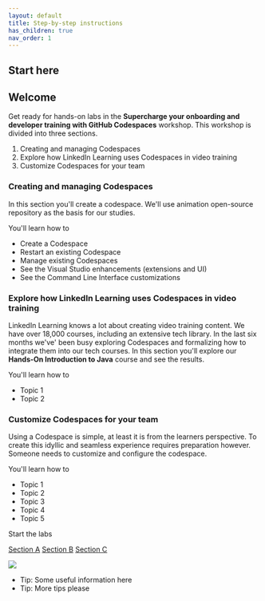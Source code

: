 ```yaml
---
layout: default
title: Step-by-step instructions
has_children: true
nav_order: 1
---
```

## Start here


## Welcome
Get ready for hands-on labs in the **Supercharge your onboarding and developer training with GitHub Codespaces** workshop. 
This workshop is divided into three sections.

1. Creating and managing Codespaces
2. Explore how LinkedIn Learning uses Codespaces in video training
3. Customize Codespaces for your team

### Creating and managing Codespaces

In this section you'll create a codespace.  We'll use animation open-source repository as the basis for our studies.

You'll learn how to 

* Create a Codespace
* Restart an existing Codespace
* Manage existing Codespaces
* See the Visual Studio enhancements (extensions and UI)
* See the Command Line Interface customizations
  

###	Explore how LinkedIn Learning uses Codespaces in video training

LinkedIn Learning knows a lot about creating video training content. We have over 18,000 courses, including an extensive tech library. In the last six months we've' been busy exploring Codespaces and formalizing how to integrate them into our tech courses. In this section you'll explore our **Hands-On Introduction to Java** course and see the results.

You'll learn how to 

* Topic 1
* Topic 2

### Customize Codespaces for your team

Using a Codespace is simple, at least it is from the learners perspective. To create this idyllic and seamless experience requires preparation however. 
Someone needs to customize and configure the codespace.

You'll learn how to 

* Topic 1
* Topic 2
* Topic 3
* Topic 4
* Topic 5

Start the labs

<a href="/walt/">Section A</a>
<a href="/morten/">Section B</a>
<a href="/ray/">Section C</a>


<img src="https://via.placeholder.com/700x500/457b9d/fff.png" />


* Tip:  Some useful information here
* Tip:  More tips please